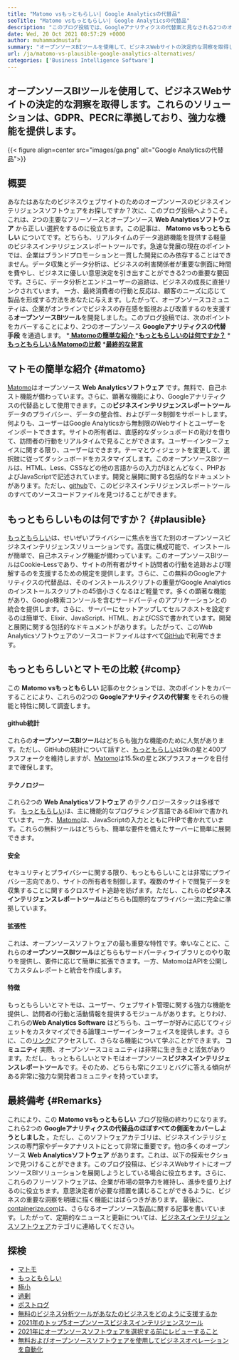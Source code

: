 ```yaml
---
title: "Matomo vsもっともらしい| Google Analyticsの代替品" 
seoTitle: "Matomo vsもっともらしい| Google Analyticsの代替品" 
description: "このブログ投稿では、Googleアナリティクスの代替案と見なされる2つのオープンソースBIツールの比較を導き出します。両方のソフトウェアは無料で自己ホストされています。" 
date: Wed, 20 Oct 2021 08:57:29 +0000
author: muhammadmustafa
summary: "オープンソースBIツールを使用して、ビジネスWebサイトの決定的な洞察を取得します。これらのソリューションは、GDPR、PECRに準拠しており、強力な機能を提供します。" 
url: /ja/matomo-vs-plausible-google-analytics-alternatives/
categories: ['Business Intelligence Software']
---
```


## オープンソースBIツールを使用して、ビジネスWebサイトの決定的な洞察を取得します。これらのソリューションは、GDPR、PECRに準拠しており、強力な機能を提供します。

{{< figure align=center src="images/ga.png" alt="Google Analyticsの代替品">}}


## 概要
あなたはあなたのビジネスウェブサイトのためのオープンソースのビジネスインテリジェンスソフトウェアをお探しですか？次に、このブログ投稿へようこそ。これは、2つの主要なフリーソースとオープンソース **Web Analyticsソフトウェア** から正しい選択をするのに役立ちます。この記事は、 **Matomo vsもっともらしい** についてです。どちらも、リアルタイムのデータ追跡機能を提供する軽量のビジネスインテリジェンスレポートツールです。急速な発展の現在のポイントでは、企業はブランドプロモーションと一貫した開発にのみ依存することはできません。データ収集とデータ分析は、ビジネスの利害関係者が重要な側面に時間を費やし、ビジネスに優しい意思決定を引き出すことができる2つの重要な要因です。さらに、データ分析とエンドユーザーの追跡は、ビジネスの成長に直接リンクされています。
一方、最終消費者の行動と反応は、顧客のニーズに応じて製品を形成する方法をあなたに与えます。したがって、オープンソースコミュニティは、企業がオンラインでビジネスの存在感を監視および改善するのを支援する**オープンソースBIツール**を開発しました。このブログ投稿では、次のポイントをカバーすることにより、2つのオープンソース **Googleアナリティクスの代替手段** を通過します。
  *[ **Matomoの簡単な紹介** ][1]
  ***[もっともらしいのは何ですか？][2]** 
  ***[もっともらしい＆Matomoの比較][3]** 
  *[**最終的な発言**][4]

## マトモの簡単な紹介 {#matomo}
[Matomo][5]はオープンソース **Web Analyticsソフトウェア** です。無料で、自己ホスト機能が備わっています。さらに、顕著な機能により、Googleアナリティクスの代替品として使用できます。この**ビジネスインテリジェンスレポートツール**データのプライバシー、データの整合性、およびデータ制御をサポートします。何よりも、ユーザーはGoogle Analyticsから無制限のWebサイトとユーザーをインポートできます。サイトの所有者は、直感的なダッシュボードの助けを借りて、訪問者の行動をリアルタイムで見ることができます。ユーザーインターフェイスに関する限り、ユーザーはできます。テーマとウィジェットを変更して、選択肢に従ってダッシュボードをカスタマイズします。このオープンソースBIツールは、HTML、Less、CSSなどの他の言語からの入力がほとんどなく、PHPおよびJavaScriptで記述されています。開発と展開に関する包括的なドキュメントがあります。ただし、[github][6]で、このビジネスインテリジェンスレポートツールのすべてのソースコードファイルを見つけることができます。

## もっともらしいものは何ですか？   {#plausible}
[もっともらしい][7]は、せいぜいプライバシーに焦点を当てた別のオープンソースビジネスインテリジェンスソリューションです。高度に構成可能で、インストールが簡単で、自己ホスティング機能が備わっています。このオープンソースBIツールはCookie-Lessであり、サイトの所有者がサイト訪問者の行動を追跡および理解するのを支援するための規定を提供します。さらに、この無料のGoogleアナリティクスの代替品は、そのインストールスクリプトの重量がGoogle Analyticsのインストールスクリプトの45倍小さくなるほど軽量です。多くの顕著な機能があり、Google検索コンソールを含むサードパーティのアプリケーションとの統合を提供します。さらに、サーバーにセットアップしてセルフホストを設定するのは簡単で、Elixir、JavaScript、HTML、およびCSSで書かれています。開発と展開に関する包括的なドキュメントがあります。したがって、このWeb Analyticsソフトウェアのソースコードファイルはすべて[GitHub][8]で利用できます。

## もっともらしいとマトモの比較 {#comp}
この **Matomo vsもっともらしい** 記事のセクションでは、次のポイントをカバーすることにより、これらの2つの **Googleアナリティクスの代替案** をそれらの機能と特性に関して調査します。

#### github統計
これらの**オープンソースBIツール**はどちらも強力な機能のために人気があります。ただし、GitHubの統計について話すと、[もっともらしい][7]は9kの星と400プラスフォークを維持しますが、[Matomo][5]は15.5kの星と2Kプラスフォークを日付まで確保します。

#### テクノロジー
これら2つの **Web Analyticsソフトウェア** のテクノロジースタックは多様です。 [もっともらしい][7]は、主に機能的なプログラミング言語であるElixirで書かれています。一方、[Matomo][5]は、JavaScriptの入力とともにPHPで書かれています。これらの無料ツールはどちらも、簡単な要件を備えたサーバーに簡単に展開できます。

#### 安全
セキュリティとプライバシーに関する限り、もっともらしいことは非常にプライバシー志向であり、サイトの所有者を制御します。複数のサイトで閲覧データを収集することに関するクロスサイト追跡を妨げます。ただし、これらの**ビジネスインテリジェンスレポートツール**はどちらも国際的なプライバシー法に完全に準拠しています。

#### 拡張性
これは、オープンソースソフトウェアの最も重要な特性です。幸いなことに、これらの**オープンソースBIツール**はどちらもサードパーティライブラリとのやり取りを提供し、要件に応じて簡単に拡張できます。一方、MatomoはAPIを公開してカスタムレポートと統合を作成します。

#### 特徴
もっともらしいとマトモは、ユーザー、ウェブサイト管理に関する強力な機能を提供し、訪問者の行動と活動情報を提供するモジュールがあります。とりわけ、これらの**Web Analytics Software** はどちらも、ユーザーが好みに応じてウィジェットをカスタマイズできる論理ユーザーインターフェイスを提供します。さらに、この[リンク][9]にアクセスして、さらなる機能について学ぶことができます。
**コミュニティ**
実際、オープンソースコミュニティは非常に生き生きと活気があります。ただし、もっともらしいとマトモはオープンソース**ビジネスインテリジェンスレポートツール**です。そのため、どちらも常にクエリとバグに答える傾向がある非常に強力な開発者コミュニティを持っています。

## 最終備考 {#Remarks}
これにより、この **Matomo vsもっともらしい** ブログ投稿の終わりになります。これら2つの **Googleアナリティクスの代替品のほぼすべての側面をカバーしようとしました** 。ただし、このソフトウェアカテゴリは、ビジネスインテリジェンスの専門家やデータアナリストにとって非常に重要です。他の多くのオープンソース **Web Analyticsソフトウェア** があります。これは、以下の探索セクションで見つけることができます。このブログ投稿は、ビジネスWebサイトにオープンソースBIソリューションを展開しようとしている場合に役立ちます。さらに、これらのフリーソフトウェアは、企業が市場の競争力を維持し、進歩を盛り上げるのに役立ちます。意思決定者が必要な措置を講じることができるように、ビジネスの重要な洞察を明確に描く機能にはばらつきがあります。
最後に、[containerize.com][10]は、さらなるオープンソース製品に関する記事を書いています。したがって、定期的なニュースと更新については、[ビジネスインテリジェンスソフトウェア][9]カテゴリに連絡してください。

## 探検
  * [マトモ][11]
  * [もっともらしい][12]
  * [極小][13]
  * [過剰][14]
  * [ポストログ][15]
  * [無料のビジネス分析ツールがあなたのビジネスをどのように支援するか][16]
  * [2021年のトップ5オープンソースビジネスインテリジェンスツール][17]
  * [2021年にオープンソースソフトウェアを選択する前にレビューすること][18]
  * [無料およびオープンソースソフトウェアを使用してビジネスオペレーションを自動化][19]

  
[1]: #Matomo
[2]: #Plausible
[3]: #comp
[4]: #remarks
[5]: https://products.containerize.com/business-intelligence/matomo/
[6]: https://github.com/matomo-org/matomo
[7]: https://products.containerize.com/business-intelligence/plausible/
[8]: https://github.com/plausible/analytics
[9]: https://products.containerize.com/business-intelligence/
[10]: https://www.containerize.com/
[11]: https://products.containerize.com/business-intelligence/matomo
[12]: https://products.containerize.com/business-intelligence/plausible
[13]: https://products.containerize.com/business-intelligence/countly
[14]: https://products.containerize.com/business-intelligence/hypercable
[15]: https://products.containerize.com/business-intelligence/posthog
[16]: https://blog.containerize.com/2021/03/12/how-free-business-analytics-tools-assist-your-business/
[17]: https://blog.containerize.com/business-intelligence-software/top-5-open-source-business-intelligence-solutions-of-2021/
[18]: https://blog.containerize.com/cmdb-software/things-to-review-before-opting-open-source-software-in-2021/
[19]: https://blog.containerize.com/blogging/automate-business-operations-using-open-source-software/
